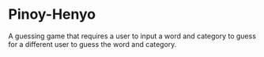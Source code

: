 # Pinoy-Henyo
A guessing game that requires a user to input a word and category to guess for a different user to guess the word and category.
